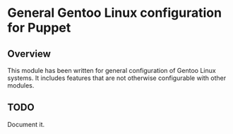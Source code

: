 General Gentoo Linux configuration for Puppet
=============================================

Overview
--------

This module has been written for general configuration of Gentoo Linux
systems. It includes features that are not otherwise configurable with
other modules.

TODO
----

Document it.
